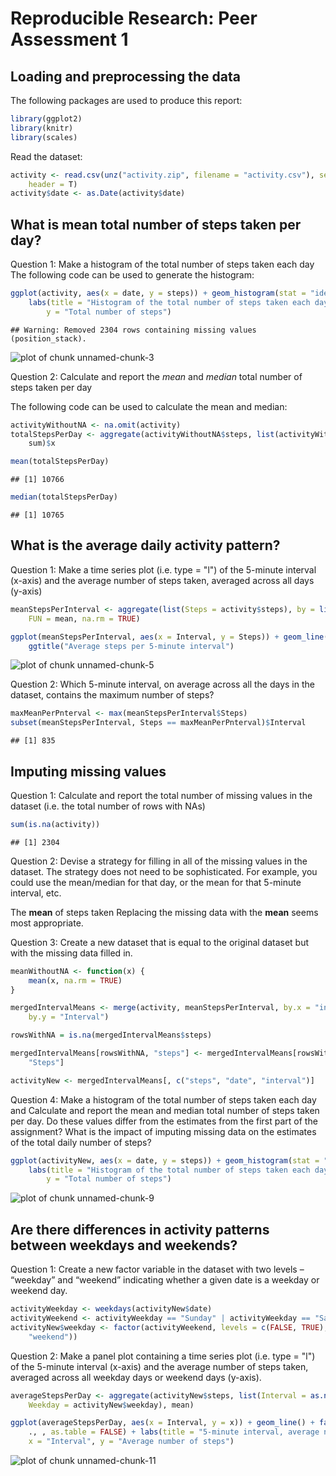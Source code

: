 # Reproducible Research: Peer Assessment 1


## Loading and preprocessing the data

The following packages are used to produce this report:


```r
library(ggplot2)
library(knitr)
library(scales)
```


Read the dataset:


```r
activity <- read.csv(unz("activity.zip", filename = "activity.csv"), sep = ",", 
    header = T)
activity$date <- as.Date(activity$date)
```



## What is mean total number of steps taken per day?
Question 1: Make a histogram of the total number of steps taken each day
The following code can be used to generate the histogram:

```r
ggplot(activity, aes(x = date, y = steps)) + geom_histogram(stat = "identity") + 
    labs(title = "Histogram of the total number of steps taken each day", x = "Date", 
        y = "Total number of steps")
```

```
## Warning: Removed 2304 rows containing missing values (position_stack).
```

![plot of chunk unnamed-chunk-3](figure/unnamed-chunk-3.png) 


Question 2: Calculate and report the *mean* and *median* total number of steps taken per day

The following code can be used to calculate the mean and median:


```r
activityWithoutNA <- na.omit(activity)
totalStepsPerDay <- aggregate(activityWithoutNA$steps, list(activityWithoutNA$date), 
    sum)$x

mean(totalStepsPerDay)
```

```
## [1] 10766
```

```r
median(totalStepsPerDay)
```

```
## [1] 10765
```


## What is the average daily activity pattern?
Question 1: Make a time series plot (i.e. type = "l") of the 5-minute interval (x-axis) and the average number of steps taken, averaged across all days (y-axis)

```r
meanStepsPerInterval <- aggregate(list(Steps = activity$steps), by = list(Interval = activity$interval), 
    FUN = mean, na.rm = TRUE)

ggplot(meanStepsPerInterval, aes(x = Interval, y = Steps)) + geom_line(color = "deepskyblue2") + 
    ggtitle("Average steps per 5-minute interval")
```

![plot of chunk unnamed-chunk-5](figure/unnamed-chunk-5.png) 


Question 2: Which 5-minute interval, on average across all the days in the dataset, contains the maximum number of steps?


```r
maxMeanPerPnterval <- max(meanStepsPerInterval$Steps)
subset(meanStepsPerInterval, Steps == maxMeanPerPnterval)$Interval
```

```
## [1] 835
```


## Imputing missing values
Question 1: Calculate and report the total number of missing values in the dataset (i.e. the total number of rows with NAs)


```r
sum(is.na(activity))
```

```
## [1] 2304
```


Question 2: Devise a strategy for filling in all of the missing values in the dataset. The strategy does not need to be sophisticated. For example, you could use the mean/median for that day, or the mean for that 5-minute interval, etc.

The **mean** of steps taken 
Replacing the missing data with the **mean** seems most appropriate.

Question 3: Create a new dataset that is equal to the original dataset but with the missing data filled in.

```r
meanWithoutNA <- function(x) {
    mean(x, na.rm = TRUE)
}

mergedIntervalMeans <- merge(activity, meanStepsPerInterval, by.x = "interval", 
    by.y = "Interval")

rowsWithNA = is.na(mergedIntervalMeans$steps)

mergedIntervalMeans[rowsWithNA, "steps"] <- mergedIntervalMeans[rowsWithNA, 
    "Steps"]

activityNew <- mergedIntervalMeans[, c("steps", "date", "interval")]
```


Question 4: Make a histogram of the total number of steps taken each day and Calculate and report the mean and median total number of steps taken per day. Do these values differ from the estimates from the first part of the assignment? What is the impact of imputing missing data on the estimates of the total daily number of steps?


```r
ggplot(activityNew, aes(x = date, y = steps)) + geom_histogram(stat = "identity") + 
    labs(title = "Histogram of the total number of steps taken each day", x = "Date", 
        y = "Total number of steps")
```

![plot of chunk unnamed-chunk-9](figure/unnamed-chunk-9.png) 


## Are there differences in activity patterns between weekdays and weekends?

Question 1: Create a new factor variable in the dataset with two levels – “weekday” and “weekend” indicating whether a given date is a weekday or weekend day.



```r
activityWeekday <- weekdays(activityNew$date)
activityWeekend <- activityWeekday == "Sunday" | activityWeekday == "Saturday"
activityNew$weekday <- factor(activityWeekend, levels = c(FALSE, TRUE), labels = c("weekday", 
    "weekend"))
```

Question 2: Make a panel plot containing a time series plot (i.e. type = "l") of the 5-minute interval (x-axis) and the average number of steps taken, averaged across all weekday days or weekend days (y-axis). 


```r
averageStepsPerDay <- aggregate(activityNew$steps, list(Interval = as.numeric(as.character(activityNew$interval)), 
    Weekday = activityNew$weekday), mean)

ggplot(averageStepsPerDay, aes(x = Interval, y = x)) + geom_line() + facet_grid(Weekday ~ 
    ., , as.table = FALSE) + labs(title = "5-minute interval, average number of steps taken", 
    x = "Interval", y = "Average number of steps")
```

![plot of chunk unnamed-chunk-11](figure/unnamed-chunk-11.png) 


